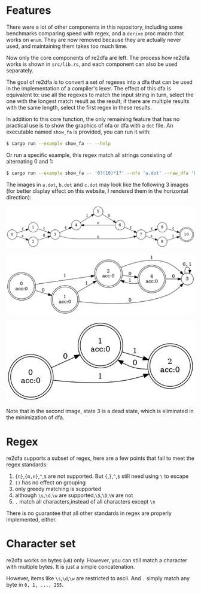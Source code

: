 # Features

There were a lot of other components in this repository, including some benchmarks comparing speed with regex, and a `derive` proc macro that works on `enum`. They are now removed because they are actually never used, and maintaining them takes too much time.

Now only the core components of re2dfa are left. The process how re2dfa works is shown in `src/lib.rs`, and each component can also be used separately.

The goal of re2dfa is to convert a set of regexes into a dfa that can be used in the implementation of a compiler's lexer. The effect of this dfa is equivalent to: use all the regexes to match the input string in turn, select the one with the longest match result as the result; if there are multiple results with the same length, select the first regex in these results.

In addition to this core function, the only remaining feature that has no practical use is to show the graphics of nfa or dfa with a `dot` file. An executable named `show_fa` is provided, you can run it with:

```bash
$ cargo run --example show_fa -- --help
```

Or run a specific example, this regex match all strings consisting of alternating 0 and 1:

```bash
$ cargo run --example show_fa -- '0?(10)*1?' --nfa 'a.dot' --raw_dfa 'b.dot' --dfa 'c.dot'
```

The images in `a.dot`, `b.dot` and `c.dot` may look like the following 3 images (for better display effect on this website, I rendered them in the horizontal direction):

![](pic/a.png)

![](pic/b.png)

![](pic/c.png)

Note that in the second image, state 3 is a dead state, which is eliminated in the minimization of dfa.

# Regex

re2dfa supports a subset of regex, here are a few points that fail to meet the regex standards:

1. `{n}`,`{m,n}`,`^`,`$` are not supported. But `{`,`}`,`^`,`$` still need using `\` to escape
2. `()` has no effect on grouping
3. only greedy matching is supported
4. although `\s`,`\d`,`\w` are supported,`\S`,`\D`,`\W` are not
5. `.` match all characters,instead of all characters except `\n`

There is no guarantee that all other standards in regex are properly implemented, either.

# Character set

re2dfa works on bytes (`u8`) only. However, you can still match a character with multiple bytes. It is just a simple concatenation.

However, items like `\s`,`\d`,`\w` are restricted to ascii. And `.` simply match any byte in `0, 1, ..., 255`.